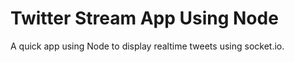 Twitter Stream App Using Node
=============================

A quick app using Node to display realtime tweets using socket.io.